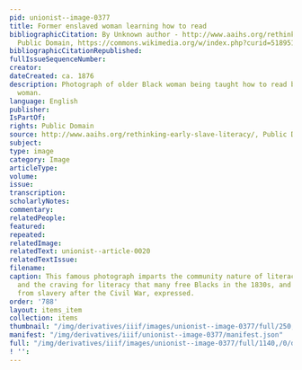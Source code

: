 ```yaml
---
pid: unionist--image-0377
title: Former enslaved woman learning how to read
bibliographicCitation: By Unknown author - http://www.aaihs.org/rethinking-early-slave-literacy/,
  Public Domain, https://commons.wikimedia.org/w/index.php?curid=51895148
bibliographicCitationRepublished: 
fullIssueSequenceNumber: 
creator: 
dateCreated: ca. 1876
description: Photograph of older Black woman being taught how to read by younger Black
  woman.
language: English
publisher: 
IsPartOf: 
rights: Public Domain
source: http://www.aaihs.org/rethinking-early-slave-literacy/, Public Domain, https://commons.wikimedia.org/w/index.php?curid=51895148
subject: 
type: image
category: Image
articleType: 
volume: 
issue: 
transcription: 
scholarlyNotes: 
commentary: 
relatedPeople: 
featured: 
repeated: 
relatedImage: 
relatedText: unionist--article-0020
relatedTextIssue: 
filename: 
caption: This famous photograph imparts the community nature of literacy as a skill,
  and the craving for literacy that many free Blacks in the 1830s, and those released
  from slavery after the Civil War, expressed.
order: '788'
layout: items_item
collection: items
thumbnail: "/img/derivatives/iiif/images/unionist--image-0377/full/250,/0/default.jpg"
manifest: "/img/derivatives/iiif/unionist--image-0377/manifest.json"
full: "/img/derivatives/iiif/images/unionist--image-0377/full/1140,/0/default.jpg"
! '': 
---
```

